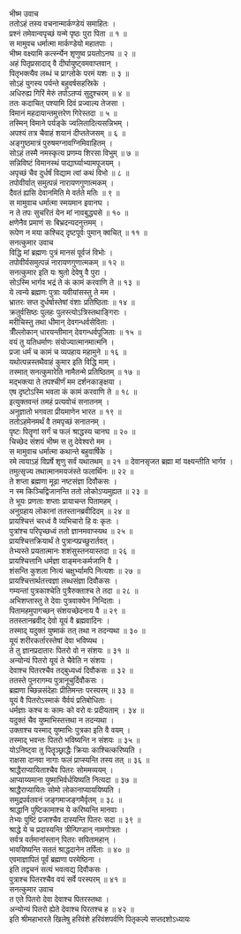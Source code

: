 भीष्म उवाच  
ततोऽहं तस्य वचनान्मार्कण्डेयं समाहितः ।  
प्रश्नं तमेवान्वपृच्छं यन्मे पृष्ठः पुरा पिता ॥ १ ॥  
स मामुवच धर्मात्मा मार्कण्डेयो महातपाः ।  
भीष्म वक्ष्यामि कर्त्स्न्येन शृणुष्व प्रयतोऽनघ ॥ २ ॥  
अहं पितृप्रसादाद् वै दीर्घायुष्ट्वमवाप्तवान् ।  
पितृभक्त्यैव लब्धं च प्राग्लोके परमं यशः ॥ ३ ॥  
सोऽहं युगस्य पर्यन्ते बहुवर्षसहस्रिके ।  
अधिरुह्य गिरिं मेरुं तपोऽतप्यं सुदुश्चरम् ॥ ४ ॥  
ततः कदाचित् पश्यामि दिवं प्रज्वाल्य तेजसा ।  
विमानं महदायान्तमुत्तरेण गिरेस्तदा ॥ ५ ॥  
तस्मिन् विमाने पर्यङ्के ज्वलितादित्यसन्निभम् ।  
अपश्यं तत्र चैवाहं शयानं दीप्ततेजसम् ॥ ६ ॥  
अङ्गुष्ठमात्रं पुरुषमग्नावग्निमिवाहितम् ।  
सोऽहं तस्मै नमस्कृत्य प्रणम्य शिरसा विभुम् ॥ ७ ॥  
सन्निविष्टं विमानस्थं पाद्यार्घ्याभ्यामपूजयम् ।  
अपृच्छं चैव दुर्धर्षं विद्याम त्वां कथं विभो ॥ ८ ॥  
तपोवीर्यात् समुत्पन्नं नारायणगुणात्मकम् ।  
दैवतं ह्यसि देवानमिति मे वर्तते मतिः ॥ ९ ॥  
स मामुवाच धर्मात्मा स्मयमान इवानघ ।  
न ते तपः सुचरितं येन मां नावबुद्ध्यसे ॥ १० ॥  
क्षणेनैव प्रमाणं सः बिभ्रदन्यदनुत्तमम् ।  
रूपेण न मया कश्चिद् दृष्टपूर्वः पुमान् क्वचित् ॥ ११ ॥  
सनत्कुमार उवाच  
विद्धि मां ब्रह्मणः पुत्रं मानसं पूर्वजं विभोः ।  
तपोवीर्यसमुत्पन्नं नारायणगुणात्मकम् ॥ १२ ॥  
सनत्कुमार इति यः श्रुतो देवेषु वै पुरा ।  
सोऽस्मि भार्गव भद्रं ते कं कामं करवाणि ते ॥ १३ ॥  
ये त्वन्ये ब्रह्मणः पुत्राः यवीयांसस्तु ते मम ।  
भ्रातरः सप्त दुर्धर्षास्तेषां वंशाः प्रतिष्ठिताः ॥ १४ ॥  
क्रतुर्वसिष्ठः पुलहः पुलस्त्योऽत्रिस्तथाङ्गिराः ।  
मरीचिस्तु तथा धीमान् देवगन्धर्वसेविताः ।  
त्रीँल्लोकान् धारयन्तीमान् देवगन्धर्वपूजिताः ॥ १५ ॥  
वयं तु यतिधर्माणः संयोज्यात्मानमात्मनि ।  
प्रजा धर्मं च कामं च व्यपहाय महामुने ॥ १६ ॥  
यथोत्पन्नस्तथैवाहं कुमार इति विद्धि माम् ।  
तस्मात् सनत्कुमारेति नामैतन्मे प्रतिष्ठितम् ॥ १७ ॥  
मद्भक्त्या ते तपश्चीर्णं मम दर्शनकाङ्क्षया ।  
एष दृष्टोऽस्मि भवता कं कामं करवाणि ते ॥ १८ ॥  
इत्युक्तवन्तं तमहं प्रत्यवोचं सनातनम् ।  
अनुज्ञातो भगवता प्रीयमाणेन भारत ॥ १९ ॥  
ततोऽहमेनमर्थं वै तमपृच्छं सनातनम् ।  
पृष्टः पितॄणां सर्गं च फलं श्राद्धस्य चानघ ॥ २० ॥  
चिच्छेद संशयं भीष्म स तु देवेश्वरो मम ।  
स मामुवाच धर्मात्मा कथान्ते बहुवार्षिके ।  
रमे त्वयाऽहं विप्रर्षे शृणु सर्वं यथातथम् ॥ २१ ॥
देवानसृजत ब्रह्मा मां यक्ष्यन्तीति भार्गव ।  
तमुत्सृज्य तथात्मानमयजंस्ते फलार्थिनः ॥ २२ ॥  
ते शप्ता ब्रह्मणा मूढा नष्टसंज्ञा दिवौकसः ।  
न स्म किञ्चिद्विजानन्ति ततो लोकोऽप्यमुह्यत ॥ २३ ॥  
ते भूयः प्रणताः शप्ताः प्रायाचन्त पितामहम् ।  
अनुग्रहाय लोकानां ततस्तानब्रवीदिदम् ॥ २४ ॥  
प्रायश्चित्तं चरध्वं वै व्यभिचारो हि वः कृतः ।  
पुत्रांश्च परिपृच्छध्वं ततो ज्ञानमवाप्स्यथ ॥ २५ ॥  
प्रायश्चित्तक्रियार्थं ते पुत्रान्पप्रच्छुरार्तवत् ।  
तेभ्यस्ते प्रयतात्मानः शशंसुस्तनयास्तदा ॥ २६ ॥  
प्रायश्चित्तानि धर्मज्ञा वाङ्मनःकर्मजानि वै ।  
शंसन्ति कुशला नित्यं चक्षुर्भ्यामपि नित्यशः ॥ २७ ॥  
प्रायश्चित्तार्थतत्त्वज्ञा लब्धसंज्ञा दिवौकसः ।  
गम्यन्तां पुत्रकाश्चेति पुत्रैरुक्ताश्च ते तदा ॥ २८ ॥  
अभिशप्तास्तु ते देवाः पुत्रवाक्येन निन्दिताः ।  
पितामहमुपागच्छन् संशयच्छेदनाय वै ॥ २९ ॥  
ततस्तानब्रवीद् देवो यूयं वै ब्रह्मवादिनः ।  
तस्माद् यदुक्तं युष्माकं तत् तथा न तदन्यथा ॥ ३० ॥  
यूयं शरीरकर्तारस्तेषां देवा भविष्यथ ।  
ते तु ज्ञानप्रदातारः पितरो वो न संशयः ॥ ३१ ॥  
अन्योन्यं पितरो यूयं ते चैवेति न संशयः ।  
देवाश्च पितरश्चैव तद्बुध्यध्वं दिवौकसः ॥ ३२ ॥  
ततस्ते पुनरागम्य पुत्रानूचुर्दिवौकसः ।  
ब्रह्मणा च्छिन्नसंदेहाः प्रीतिमन्तः परस्परम् ॥ ३३ ॥  
यूयं वै पितरोऽस्माकं यैर्वयं प्रतिबोधिताः ।  
धर्मज्ञाः कश्च वः कामः को वरो वः प्रदीयताम् । ३४ ॥  
यदुक्तं चैव युष्माभिस्तत्तथा न तदन्यथा ।  
उक्ताश्च यस्माद् युष्माभिः पुत्रका इति वै वयम् ।  
तस्माद् भवन्तः पितरो भविष्यन्ति न संशयः ॥ ३५ ॥  
योऽनिष्ट्वा तु पितॄञ्छ्राद्धैः क्रियाः काश्चित्करिष्यति ।  
राक्षसा दानवा नागाः फलं प्राप्स्यन्ति तस्य तत् ॥ ३६ ॥  
श्राद्धैराप्यायिताश्चैव पितरः सोममव्ययम् ।  
आप्याय्यमाना युष्माभिर्वर्धयिष्यति नित्यदा ॥ ३७ ॥  
श्राद्धैराप्यायितः सोमो लोकानाप्याययिष्यति ।  
समुद्रपर्वतवनं जङ्गमाजङ्गमैर्वृतम् ॥ ३८ ॥  
श्राद्धानि पुष्टिकामाश्च ये करिष्यन्ति मानवाः ।  
तेभ्यः पुष्टिं प्रजाश्चैव दास्यन्ति पितरः सदा ॥ ३९ ॥  
श्राद्धे ये च प्रदास्यन्ति त्रीन्पिण्डान् नामगोत्रतः ।  
सर्वत्र वर्तमानांस्तान् पितरः सपितामहान् ।  
भावयिष्यन्ति सततं श्राद्धदानेन तर्पिताः ॥ ४० ॥  
एवमाज्ञापितं पूर्वं ब्रह्मणा परमेष्ठिना ।  
इति तद्वचनं सत्यं भवत्वद्य दिवौकसः ।  
पुत्राश्च पितरश्चैव वयं सर्वे परस्परम् ॥ ४१ ॥  
सनत्कुमार उवाच  
त एते पितरो देवा देवाश्च पितरस्तथा ।  
अन्योन्यं पितरो ह्येते देवाश्च पिरतश्च ह ॥ ४२ ॥  
इति श्रीमहाभारते खिलेषु हरिवंशे हरिवंशपर्वणि पितृकल्पे सप्तदशोऽध्यायः
